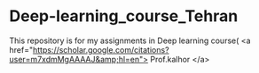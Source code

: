 # Deep-learning_course_Tehran
This repository is for my assignments in Deep learning course( &lt;a href="https://scholar.google.com/citations?user=m7xdmMgAAAAJ&amp;hl=en"> Prof.kalhor &lt;/a> 
